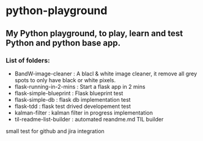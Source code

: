 # python-playground

## My Python playground, to play, learn and test Python and python base app.

### List of folders:

  - BandW-image-cleaner : A blacl & white image cleaner, it remove all grey spots to only have black or white pixels.
  - flask-running-in-2-mins : Start a flask app in 2 mins
  - flask-simple-blueprint : Flask blueprint test
  - flask-simple-db : flask db implementation test
  - flask-tdd : flask test drived developement test
  - kalman-filter : kalman filter in progress implementation
  - til-readme-list-builder : automated reandme.md TIL builder

small test for github and jira integration